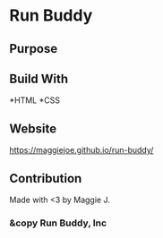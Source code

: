 # Run Buddy

## Purpose

## Build With
*HTML
*CSS

## Website
https://maggiejoe.github.io/run-buddy/

## Contribution
Made with <3 by Maggie J.

### &copy Run Buddy, Inc
